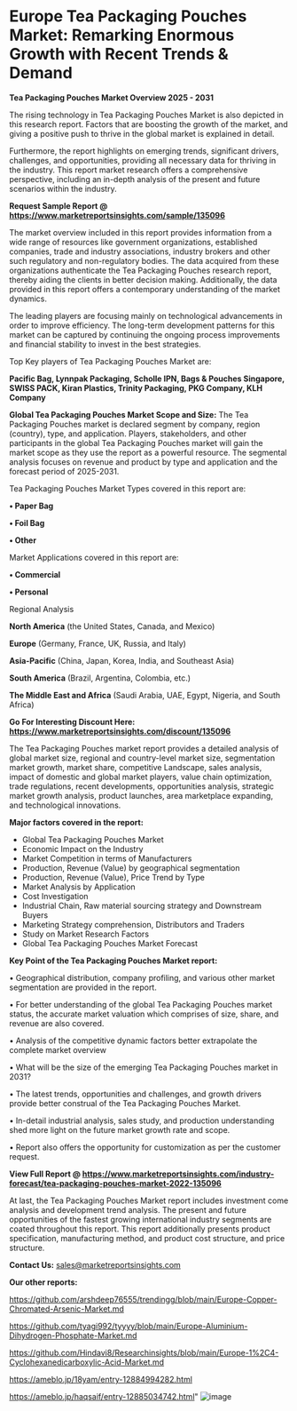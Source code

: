 # Europe Tea Packaging Pouches Market: Remarking Enormous Growth with Recent Trends & Demand

<Strong> Tea Packaging Pouches Market Overview 2025 - 2031</strong>

The rising technology in Tea Packaging Pouches Market is also depicted in this research report. Factors that are boosting the growth of the market, and giving a positive push to thrive in the global market is explained in detail.

Furthermore, the report highlights on emerging trends, significant drivers, challenges, and opportunities, providing all necessary data for thriving in the industry. This report market research offers a comprehensive perspective, including an in-depth analysis of the present and future scenarios within the industry.

<strong>Request Sample Report @ <a href=https://www.marketreportsinsights.com/sample/135096>https://www.marketreportsinsights.com/sample/135096</a></strong>

The market overview included in this report provides information from a wide range of resources like government organizations, established companies, trade and industry associations, industry brokers and other such regulatory and non-regulatory bodies. The data acquired from these organizations authenticate the Tea Packaging Pouches research report, thereby aiding the clients in better decision making. Additionally, the data provided in this report offers a contemporary understanding of the market dynamics.

The leading players are focusing mainly on technological advancements in order to improve efficiency. The long-term development patterns for this market can be captured by continuing the ongoing process improvements and financial stability to invest in the best strategies.

Top Key players of Tea Packaging Pouches Market are:

<strong>Pacific Bag, Lynnpak Packaging, Scholle IPN, Bags & Pouches Singapore, SWISS PACK, Kiran Plastics, Trinity Packaging, PKG Company, KLH Company</strong>

<strong><b>Global Tea Packaging Pouches Market Scope and Size:</b></strong>
The Tea Packaging Pouches market is declared segment by company, region (country), type, and application. Players, stakeholders, and other participants in the global Tea Packaging Pouches market will gain the market scope as they use the report as a powerful resource. The segmental analysis focuses on revenue and product by type and application and the forecast period of 2025-2031.

Tea Packaging Pouches Market Types covered in this report are:

<strong>• Paper Bag

• Foil Bag

• Other</strong>

Market Applications covered in this report are:

<strong>• Commercial

• Personal</strong> 

Regional Analysis

<strong>North America</strong> (the United States, Canada, and Mexico)

<strong>Europe</strong> (Germany, France, UK, Russia, and Italy)

<strong>Asia-Pacific</strong> (China, Japan, Korea, India, and Southeast Asia)

<strong>South America</strong> (Brazil, Argentina, Colombia, etc.)

<strong>The Middle East and Africa</strong> (Saudi Arabia, UAE, Egypt, Nigeria, and South Africa)

<strong>Go For Interesting Discount Here: <a href=https://www.marketreportsinsights.com/discount/135096>https://www.marketreportsinsights.com/discount/135096</a></strong>

The Tea Packaging Pouches market report provides a detailed analysis of global market size, regional and country-level market size, segmentation market growth, market share, competitive Landscape, sales analysis, impact of domestic and global market players, value chain optimization, trade regulations, recent developments, opportunities analysis, strategic market growth analysis, product launches, area marketplace expanding, and technological innovations.

<strong><b>Major factors covered in the report:</b></strong>
<ul>
  <li>Global Tea Packaging Pouches Market </li>
  <li>Economic Impact on the Industry</li>
  <li>Market Competition in terms of Manufacturers</li>
  <li>Production, Revenue (Value) by geographical segmentation</li>
  <li>Production, Revenue (Value), Price Trend by Type</li>
  <li>Market Analysis by Application</li>
  <li>Cost Investigation</li>
  <li>Industrial Chain, Raw material sourcing strategy and Downstream Buyers</li>
  <li>Marketing Strategy comprehension, Distributors and Traders</li>
  <li>Study on Market Research Factors</li>
  <li>Global Tea Packaging Pouches Market Forecast</li>
</ul>

<strong><b>Key Point of the Tea Packaging Pouches Market report:</b></strong>

• Geographical distribution, company profiling, and various other market segmentation are provided in the report.

• For better understanding of the global Tea Packaging Pouches market status, the accurate market valuation which comprises of size, share, and revenue are also covered.

• Analysis of the competitive dynamic factors better extrapolate the complete market overview

• What will be the size of the emerging Tea Packaging Pouches market in 2031?

• The latest trends, opportunities and challenges, and growth drivers provide better construal of the Tea Packaging Pouches Market.

• In-detail industrial analysis, sales study, and production understanding shed more light on the future market growth rate and scope.

• Report also offers the opportunity for customization as per the customer request.

<strong><b>View Full Report @ <a href=https://www.marketreportsinsights.com/industry-forecast/tea-packaging-pouches-market-2022-135096>https://www.marketreportsinsights.com/industry-forecast/tea-packaging-pouches-market-2022-135096</a></b></strong>


At last, the Tea Packaging Pouches Market report includes investment come analysis and development trend analysis. The present and future opportunities of the fastest growing international industry segments are coated throughout this report. This report additionally presents product specification, manufacturing method, and product cost structure, and price structure.

<strong>Contact Us:</strong>
sales@marketreportsinsights.com

<strong>Our other reports:</strong>

<a href=https://github.com/arshdeep76555/trendingg/blob/main/Europe-Copper-Chromated-Arsenic-Market.md>https://github.com/arshdeep76555/trendingg/blob/main/Europe-Copper-Chromated-Arsenic-Market.md</a>

<a href=https://github.com/tyagi992/tyyyy/blob/main/Europe-Aluminium-Dihydrogen-Phosphate-Market.md>https://github.com/tyagi992/tyyyy/blob/main/Europe-Aluminium-Dihydrogen-Phosphate-Market.md</a>

<a href=https://github.com/Hindavi8/Researchinsights/blob/main/Europe-1%2C4-Cyclohexanedicarboxylic-Acid-Market.md>https://github.com/Hindavi8/Researchinsights/blob/main/Europe-1%2C4-Cyclohexanedicarboxylic-Acid-Market.md</a>

<a href=https://ameblo.jp/18yam/entry-12884994282.html>https://ameblo.jp/18yam/entry-12884994282.html</a>

<a href=https://ameblo.jp/haqsaif/entry-12885034742.html>https://ameblo.jp/haqsaif/entry-12885034742.html</a>"
![image](https://github.com/user-attachments/assets/8040dc1d-c8da-448f-9fae-f26542607656)
